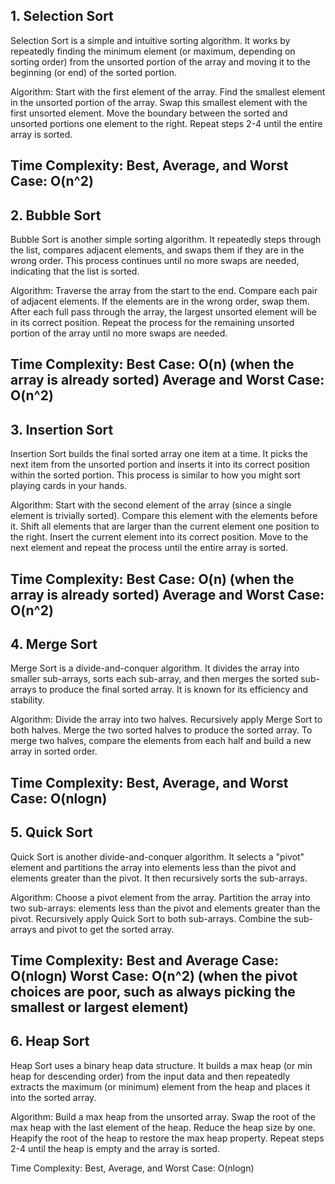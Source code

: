 <h2>1. Selection Sort</h2>

Selection Sort is a simple and intuitive sorting algorithm. It works by repeatedly finding the minimum element (or maximum, depending on sorting order) from the unsorted portion of the array and moving it to the beginning (or end) of the sorted portion.

Algorithm:
Start with the first element of the array.
Find the smallest element in the unsorted portion of the array.
Swap this smallest element with the first unsorted element.
Move the boundary between the sorted and unsorted portions one element to the right.
Repeat steps 2-4 until the entire array is sorted.

Time Complexity:
Best, Average, and Worst Case: O(n^2)
------------------------------------------------------------------------------
<h2>2. Bubble Sort</h2>

Bubble Sort is another simple sorting algorithm. It repeatedly steps through the list, compares adjacent elements, and swaps them if they are in the wrong order. This process continues until no more swaps are needed, indicating that the list is sorted.

Algorithm:
Traverse the array from the start to the end.
Compare each pair of adjacent elements.
If the elements are in the wrong order, swap them.
After each full pass through the array, the largest unsorted element will be in its correct position.
Repeat the process for the remaining unsorted portion of the array until no more swaps are needed.

Time Complexity:
Best Case: O(n) (when the array is already sorted)
Average and Worst Case: O(n^2)
------------------------------------------------------------------------------
<h2>3. Insertion Sort</h2>

Insertion Sort builds the final sorted array one item at a time. It picks the next item from the unsorted portion and inserts it into its correct position within the sorted portion. This process is similar to how you might sort playing cards in your hands.

Algorithm:
Start with the second element of the array (since a single element is trivially sorted).
Compare this element with the elements before it.
Shift all elements that are larger than the current element one position to the right.
Insert the current element into its correct position.
Move to the next element and repeat the process until the entire array is sorted.

Time Complexity:
Best Case: O(n) (when the array is already sorted)
Average and Worst Case: O(n^2)
------------------------------------------------------------------------------
<h2>4. Merge Sort</h2>

Merge Sort is a divide-and-conquer algorithm. It divides the array into smaller sub-arrays, sorts each sub-array, and then merges the sorted sub-arrays to produce the final sorted array. It is known for its efficiency and stability.

Algorithm:
Divide the array into two halves.
Recursively apply Merge Sort to both halves.
Merge the two sorted halves to produce the sorted array.
To merge two halves, compare the elements from each half and build a new array in sorted order.

Time Complexity:
Best, Average, and Worst Case: O(nlogn)
------------------------------------------------------------------------------
<h2>5. Quick Sort</h2>

Quick Sort is another divide-and-conquer algorithm. It selects a "pivot" element and partitions the array into elements less than the pivot and elements greater than the pivot. It then recursively sorts the sub-arrays.

Algorithm:
Choose a pivot element from the array.
Partition the array into two sub-arrays: elements less than the pivot and elements greater than the pivot.
Recursively apply Quick Sort to both sub-arrays.
Combine the sub-arrays and pivot to get the sorted array.

Time Complexity:
Best and Average Case: O(nlogn)
Worst Case: O(n^2) (when the pivot choices are poor, such as always picking the smallest or largest element)
------------------------------------------------------------------------------
<h2>6. Heap Sort</h2>

Heap Sort uses a binary heap data structure. It builds a max heap (or min heap for descending order) from the input data and then repeatedly extracts the maximum (or minimum) element from the heap and places it into the sorted array.

Algorithm:
Build a max heap from the unsorted array.
Swap the root of the max heap with the last element of the heap.
Reduce the heap size by one.
Heapify the root of the heap to restore the max heap property.
Repeat steps 2-4 until the heap is empty and the array is sorted.

Time Complexity:
Best, Average, and Worst Case:  O(nlogn)
